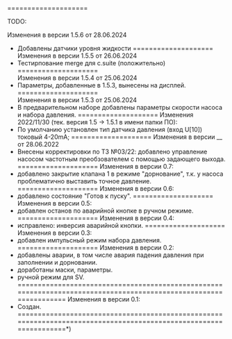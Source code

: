 ====================

TODO:



Изменения в версии 1.5.6 от 28.06.2024
- Добавлены датчики уровня жидкости
====================		
Изменения в версии 1.5.5 от 26.06.2024
- Тестирпование merge для c.suite (положительно)
====================		
Изменения в версии 1.5.4 от 25.06.2024
- Параметры, добавленные в 1.5.3, вынесены на дисплей.
====================	
Изменения в версии 1.5.3 от 25.06.2024
- В предварительном наборе добавлены параметры скорости насоса и набора давления.
====================
Изменения 2022/11/30 (тек. версия 1.5 -> 1.5.1 в имени папки ПО):
- По умолчанию установлен тип датчика давления (вход U[10]) токовый 4-20mA;
====================
Изменения в версии __ от 28.06.2022
- Внесены корректировки по ТЗ №03/22:
	добавлено управление насосом частотным преобзователем с помощью задающего выхода.
====================
Изменения в версии 0.7:
- добавлено закрытие клапана 1 в режиме "дорнование", т.к. у насоса проблематично выставить точное давление. 
====================
Изменения в версии 0.6:
- добавлено состояние "Готов к пуску".
====================
Изменения в версии 0.5:
- добавлен останов по аварийной кнопке в ручном режиме.
====================
Изменения в версии 0.4:
- исправлено: инверсия аварийной кнопки.
====================
Изменения в версии 0.3:
- добавлен импульсный режим набора давления.
====================
Изменения в версии 0.2:
- добавлены аварии, в том числе авария падения давления при заполнении и дорновании.
- доработаны маски, параметры.
- ручной режим для SV.
==================================================================================================================
Изменения в версии 0.1:
- Создан.
==================================================================================================================*)
